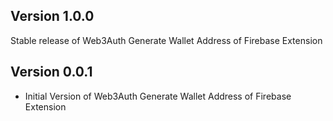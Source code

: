 ## Version 1.0.0

Stable release of Web3Auth Generate Wallet Address of Firebase Extension

## Version 0.0.1

- Initial Version of Web3Auth Generate Wallet Address of Firebase Extension
